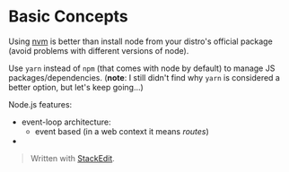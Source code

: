 # Basic Concepts

Using [nvm](https://github.com/nvm-sh/nvm) is better than install node from your distro's official package (avoid problems with different versions of node).

Use `yarn` instead of `npm` (that comes with node by default) to manage JS packages/dependencies. (**note**: I still didn't find why `yarn` is considered a better option, but let's keep going...)

Node.js features:

- event-loop architecture:
     - event based (in a web context it means *routes*)
- 


> Written with [StackEdit](https://stackedit.io/).
<!--stackedit_data:
eyJoaXN0b3J5IjpbLTQyODc1OTQ4XX0=
-->